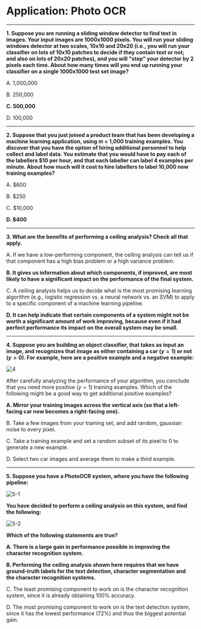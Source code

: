 # Application: Photo OCR

----

**1. Suppose you are running a sliding window detector to find text in images. Your input images are 1000x1000 pixels. You will run your sliding windows detector at two scales, 10x10 and 20x20 (i.e., you will run your classifier on lots of 10x10 patches to decide if they contain text or not; and also on lots of 20x20 patches), and you will "step" your detector by 2 pixels each time. About how many times will you end up running your classifier on a single 1000x1000 test set image?**

A. 1,000,000

B. 250,000

**C. 500,000**

D. 100,000

----

**2. Suppose that you just joined a product team that has been developing a machine learning application, using m = 1,000 training examples. You discover that you have the option of hiring additional personnel to help collect and label data. You estimate that you would have to pay each of the labellers $10 per hour, and that each labeller can label 4 examples per minute. About how much will it cost to hire labellers to label 10,000 new training examples?**

A. $600

B. $250

C. $10,000

**D. $400**

----

**3. What are the benefits of performing a ceiling analysis? Check all that apply.**

A. If we have a low-performing component, the ceiling analysis can tell us if that component has a high bias problem or a high variance problem.

**B. It gives us information about which components, if improved, are most likely to have a significant impact on the performance of the final system.**

C. A ceiling analysis helps us to decide what is the most promising learning algorithm (e.g., logistic regression vs. a neural network vs. an SVM) to apply to a specific component of a machine learning pipeline.

**D. It can help indicate that certain components of a system might not be worth a significant amount of work improving, because even if it had perfect performance its impact on the overall system may be small.**

----

**4. Suppose you are building an object classifier, that takes as input an image, and recognizes that image as either containing a car ($y=1$) or not ($y=0$). For example, here are a positive example and a negative example:**

![4](https://github.com/phdsky/FLAG/blob/master/MLANG/images/Week11_PhotoOCR/4.png)

After carefully analyzing the performance of your algorithm, you conclude that you need more positive ($y=1$) training examples. Which of the following might be a good way to get additional positive examples?

**A. Mirror your training images across the vertical axis (so that a left-facing car now becomes a right-facing one).**

B. Take a few images from your training set, and add random, gaussian noise to every pixel.

C. Take a training example and set a random subset of its pixel to 0 to generate a new example.

D. Select two car images and average them to make a third example.

----

**5. Suppose you have a PhotoOCR system, where you have the following pipeline:**

![5-1](https://github.com/phdsky/FLAG/blob/master/MLANG/images/Week11_PhotoOCR/5-1.png)

**You have decided to perform a ceiling analysis on this system, and find the following:**

![5-2](https://github.com/phdsky/FLAG/blob/master/MLANG/images/Week11_PhotoOCR/5-2.png)

**Which of the following statements are true?**

**A. There is a large gain in performance possible in improving the character recognition system.**

**B. Performing the ceiling analysis shown here requires that we have ground-truth labels for the text detection, character segmentation and the character recognition systems.**

C. The least promising component to work on is the character recognition system, since it is already obtaining 100% accuracy.

D. The most promising component to work on is the text detection system, since it has the lowest performance (72%) and thus the biggest potential gain.
